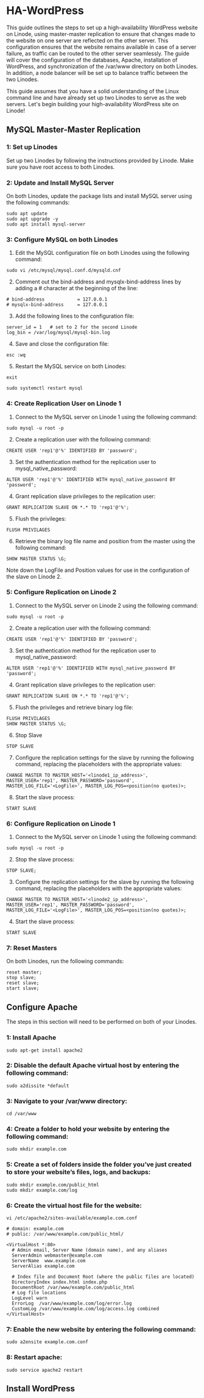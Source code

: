 # HA-WordPress

This guide outlines the steps to set up a high-availability WordPress website on Linode, using master-master replication to ensure that changes made to the website on one server are reflected on the other server. This configuration ensures that the website remains available in case of a server failure, as traffic can be routed to the other server seamlessly. The guide will cover the configuration of the databases, Apache, installation of WordPress, and synchronization of the /var/www directory on both Linodes. In addition, a node balancer will be set up to balance traffic between the two Linodes.

This guide assumes that you have a solid understanding of the Linux command line and have already set up two Linodes to serve as the web servers. Let's begin building your high-availability WordPress site on Linode!

## MySQL Master-Master Replication

### 1: Set up Linodes
Set up two Linodes by following the instructions provided by Linode. Make sure you have root access to both Linodes.

### 2: Update and Install MySQL Server
On both Linodes, update the package lists and install MySQL server using the following commands:

```
sudo apt update
sudo apt upgrade -y
sudo apt install mysql-server
```

### 3: Configure MySQL on both Linodes
1. Edit the MySQL configuration file on both Linodes using the following command:
```
sudo vi /etc/mysql/mysql.conf.d/mysqld.cnf
```
2. Comment out the bind-address and mysqlx-bind-address lines by adding a # character at the beginning of the line:
```
# bind-address            = 127.0.0.1
# mysqlx-bind-address     = 127.0.0.1
```
3. Add the following lines to the configuration file:
```
server_id = 1   # set to 2 for the second Linode
log_bin = /var/log/mysql/mysql-bin.log
```
4. Save and close the configuration file:
```
esc :wq
```
5. Restart the MySQL service on both Linodes:
```
exit
```
```
sudo systemctl restart mysql
```

### 4: Create Replication User on Linode 1
1. Connect to the MySQL server on Linode 1 using the following command:
```
sudo mysql -u root -p
```
2. Create a replication user with the following command:
```
CREATE USER 'rep1'@'%' IDENTIFIED BY 'password';
```
3. Set the authentication method for the replication user to mysql_native_password:
```
ALTER USER 'rep1'@'%' IDENTIFIED WITH mysql_native_password BY 'password';
```
4. Grant replication slave privileges to the replication user:
```
GRANT REPLICATION SLAVE ON *.* TO 'rep1'@'%';
```
5. Flush the privileges:
```
FLUSH PRIVILAGES
```
6. Retrieve the binary log file name and position from the master using the following command:
```
SHOW MASTER STATUS \G;
```
Note down the LogFile and Position values for use in the configuration of the slave on Linode 2.

### 5: Configure Replication on Linode 2

1. Connect to the MySQL server on Linode 2 using the following command:
```
sudo mysql -u root -p
```
2. Create a replication user with the following command:
```
CREATE USER 'rep1'@'%' IDENTIFIED BY 'password';
```
3. Set the authentication method for the replication user to mysql_native_password:
```
ALTER USER 'rep1'@'%' IDENTIFIED WITH mysql_native_password BY 'password';
```
4. Grant replication slave privileges to the replication user:
```
GRANT REPLICATION SLAVE ON *.* TO 'rep1'@'%';
```
5. Flush the privileges and retrieve binary log file:
```
FLUSH PRIVILAGES
SHOW MASTER STATUS \G;
```
6. Stop Slave
```
STOP SLAVE
```
7. Configure the replication settings for the slave by running the following command, replacing the placeholders with the appropriate values:
```
CHANGE MASTER TO MASTER_HOST='<linode1_ip_address>', MASTER_USER='rep1', MASTER_PASSWORD='password', MASTER_LOG_FILE='<LogFile>', MASTER_LOG_POS=<position(no quotes)>;
```
8. Start the slave process:
```
START SLAVE
```
### 6: Configure Replication on Linode 1
1. Connect to the MySQL server on Linode 1 using the following command:
```
sudo mysql -u root -p
```
2. Stop the slave process:
```
STOP SLAVE;
```
3. Configure the replication settings for the slave by running the following command, replacing the placeholders with the appropriate values:
```
CHANGE MASTER TO MASTER_HOST='<linode2_ip_address>', MASTER_USER='rep1', MASTER_PASSWORD='password', MASTER_LOG_FILE='<LogFile>', MASTER_LOG_POS=<position(no quotes)>;
```
4. Start the slave process:
```
START SLAVE
```
### 7: Reset Masters
On both Linodes, run the following commands:
```
reset master;
stop slave;
reset slave;
start slave;
```

## Configure Apache
The steps in this section will need to be performed on both of your Linodes.

### 1: Install Apache
```
sudo apt-get install apache2
```

### 2: Disable the default Apache virtual host by entering the following command:
```
sudo a2dissite *default
```

### 3: Navigate to your /var/www directory:
```
cd /var/www
```

### 4: Create a folder to hold your website by entering the following command:
```
sudo mkdir example.com
```

### 5: Create a set of folders inside the folder you’ve just created to store your website’s files, logs, and backups:
```
sudo mkdir example.com/public_html
sudo mkdir example.com/log
```

### 6: Create the virtual host file for the website:
```
vi /etc/apache2/sites-available/example.com.conf
```
```
# domain: example.com
# public: /var/www/example.com/public_html/

<VirtualHost *:80>
  # Admin email, Server Name (domain name), and any aliases
  ServerAdmin webmaster@example.com
  ServerName  www.example.com
  ServerAlias example.com

  # Index file and Document Root (where the public files are located)
  DirectoryIndex index.html index.php
  DocumentRoot /var/www/example.com/public_html
  # Log file locations
  LogLevel warn
  ErrorLog  /var/www/example.com/log/error.log
  CustomLog /var/www/example.com/log/access.log combined
</VirtualHost>
```
### 7: Enable the new website by entering the following command:
```
sudo a2ensite example.com.conf
```

### 8: Restart apache:
```
sudo service apache2 restart
```

## Install WordPress
